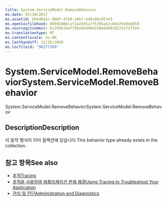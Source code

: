 ```yaml
---
title: System.ServiceModel.RemoveBehavior
ms.date: 03/30/2017
ms.assetid: bb64042c-0b07-47b9-a8b7-bd0c06c057e3
ms.openlocfilehash: 0d592088caf1e2935a7f5705a52c0d475d9e6659
ms.sourcegitcommit: bc293b14af795e0e999e3304dd40c0222cf2ffe4
ms.translationtype: MT
ms.contentlocale: ko-KR
ms.lasthandoff: 11/26/2020
ms.locfileid: "96277389"
---
```

# <a name="systemservicemodelremovebehavior"></a><span data-ttu-id="1e3bd-102">System.ServiceModel.RemoveBehavior</span><span class="sxs-lookup"><span data-stu-id="1e3bd-102">System.ServiceModel.RemoveBehavior</span></span>

<span data-ttu-id="1e3bd-103">System.ServiceModel.RemoveBehavior</span><span class="sxs-lookup"><span data-stu-id="1e3bd-103">System.ServiceModel.RemoveBehavior</span></span>  
  
## <a name="description"></a><span data-ttu-id="1e3bd-104">Description</span><span class="sxs-lookup"><span data-stu-id="1e3bd-104">Description</span></span>  

 <span data-ttu-id="1e3bd-105">이 동작 형식이 이미 컬렉션에 있습니다.</span><span class="sxs-lookup"><span data-stu-id="1e3bd-105">This behavior type already exists in the collection.</span></span>  
  
## <a name="see-also"></a><span data-ttu-id="1e3bd-106">참고 항목</span><span class="sxs-lookup"><span data-stu-id="1e3bd-106">See also</span></span>

- [<span data-ttu-id="1e3bd-107">추적</span><span class="sxs-lookup"><span data-stu-id="1e3bd-107">Tracing</span></span>](index.md)
- [<span data-ttu-id="1e3bd-108">추적을 사용하여 애플리케이션 문제 해결</span><span class="sxs-lookup"><span data-stu-id="1e3bd-108">Using Tracing to Troubleshoot Your Application</span></span>](using-tracing-to-troubleshoot-your-application.md)
- [<span data-ttu-id="1e3bd-109">관리 및 진단</span><span class="sxs-lookup"><span data-stu-id="1e3bd-109">Administration and Diagnostics</span></span>](../index.md)
